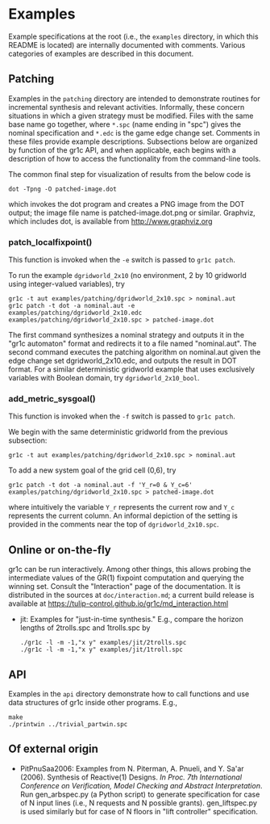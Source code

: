 Examples
========

Example specifications at the root (i.e., the `examples` directory, in which
this README is located) are internally documented with comments.  Various
categories of examples are described in this document.

Patching
--------

Examples in the `patching` directory are intended to demonstrate routines for
incremental synthesis and relevant activities.  Informally, these concern
situations in which a given strategy must be modified.  Files with the same base
name go together, where `*.spc` (name ending in "spc") gives the nominal
specification and `*.edc` is the game edge change set.  Comments in these files
provide example descriptions.  Subsections below are organized by function of
the gr1c API, and when applicable, each begins with a description of how to
access the functionality from the command-line tools.

The common final step for visualization of results from the below code is

    dot -Tpng -O patched-image.dot

which invokes the dot program and creates a PNG image from the DOT output; the
image file name is patched-image.dot.png or similar.  Graphviz, which includes
dot, is available from http://www.graphviz.org

### patch_localfixpoint()

This function is invoked when the `-e` switch is passed to `gr1c patch`.

To run the example `dgridworld_2x10` (no environment, 2 by 10 gridworld using
integer-valued variables), try

    gr1c -t aut examples/patching/dgridworld_2x10.spc > nominal.aut
    gr1c patch -t dot -a nominal.aut -e examples/patching/dgridworld_2x10.edc examples/patching/dgridworld_2x10.spc > patched-image.dot

The first command synthesizes a nominal strategy and outputs it in the "gr1c
automaton" format and redirects it to a file named "nominal.aut".  The second
command executes the patching algorithm on nominal.aut given the edge change set
dgridworld_2x10.edc, and outputs the result in DOT format.  For a similar
deterministic gridworld example that uses exclusively variables with Boolean
domain, try `dgridworld_2x10_bool`.

### add_metric_sysgoal()

This function is invoked when the `-f` switch is passed to `gr1c patch`.

We begin with the same deterministic gridworld from the previous subsection:

    gr1c -t aut examples/patching/dgridworld_2x10.spc > nominal.aut

To add a new system goal of the grid cell (0,6), try

    gr1c patch -t dot -a nominal.aut -f 'Y_r=0 & Y_c=6' examples/patching/dgridworld_2x10.spc > patched-image.dot

where intuitively the variable `Y_r` represents the current row and `Y_c`
represents the current column.  An informal depiction of the setting is provided
in the comments near the top of `dgridworld_2x10.spc`.


Online or on-the-fly
--------------------

gr1c can be run interactively.  Among other things, this allows probing the
intermediate values of the GR(1) fixpoint computation and querying the winning
set.  Consult the "Interaction" page of the documentation.  It is distributed in
the sources at `doc/interaction.md`; a current build release is available at
https://tulip-control.github.io/gr1c/md_interaction.html

* jit:
  Examples for "just-in-time synthesis."  E.g., compare the horizon lengths of
  2trolls.spc and 1trolls.spc by

      ./gr1c -l -m -1,"x y" examples/jit/2trolls.spc
      ./gr1c -l -m -1,"x y" examples/jit/1troll.spc


API
---

Examples in the `api` directory demonstrate how to call functions and use data
structures of gr1c inside other programs. E.g.,

    make
    ./printwin ../trivial_partwin.spc


Of external origin
------------------

* PitPnuSaa2006:
  Examples from N. Piterman, A. Pnueli, and Y. Sa'ar (2006). Synthesis of
  Reactive(1) Designs. *In Proc. 7th International Conference on Verification,
  Model Checking and Abstract Interpretation*.  Run gen_arbspec.py (a Python
  script) to generate specification for case of N input lines (i.e., N requests
  and N possible grants).  gen_liftspec.py is used similarly but for case of N
  floors in "lift controller" specification.

